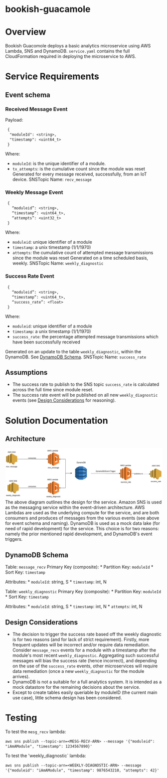 # bookish-guacamole

# Overview
Bookish Guacomole deploys a basic analytics microservice using AWS Lambda, SNS and DynamoDB. `service.yaml` contains the full CloudFormation required in deploying the microservice to AWS.

# Service Requirements

## Event schema

### Received Message Event
Payload: 
```
 {
  "moduleId": <string>,
  "timestamp": <uint64_t>
 }
```
Where: 
 * `moduleId`: is the unique identifier of a module. 
 * `tx_attempts`: is the cumulative count since the module was reset
Generated for every message received, successfully, from an IoT device. 
SNSTopic Name: `recv_message`

### Weekly Message Event 
```
 {
   “moduleid”: <string>,
   “timestamp”: <uint64_t>,
   “attempts”: <uint32_t>
 }
```
Where:
 * `moduleid`: unique identifier of a module
 * `timestamp`: a unix timestamp (1/1/1970)
 * `attempts`: the cumulative count of attempted message transmissions since the module was reset
Generated on a time scheduled basis, weekly. 
SNSTopic Name: `weekly_diagnostic`

### Success Rate Event
```
 {
   “moduleid”: <string>,
   “timestamp”: <uint64_t>,
   “success_rate”: <float>
 }
```
Where:
 * `moduleid`: unique identifier of a module
 * `timestamp`: a unix timestamp (1/1/1970)
 * `success_rate`: the percentage attempted message transmissions which have been successfully received

Generated on an update to the table `weekly_diagnostic`, within the DynamoDB. See [DynamoDB Schema](#dynamodb-schema).
SNSTopic Name: `success_rate`

## Assumptions 
  * The success rate to publish to the SNS topic `success_rate` is calculated across the full time since module reset. 
  * The success rate event will be published on all new `weekly_diagnostic` events (see [Design Considerations](#design-considerations) for reasoning).


# Solution Documentation
## Architecture
![Infrastructure Architecture](architecturediagram.png)
  The above diagram outlines the design for the service. Amazon SNS is used as the messaging service within the event-driven architecture. AWS Lambdas are used as the underlying compute for the service, and are both consumers and produces of messages from the various events (see above for event schema and naming). DynamoDB is used as a mock data lake (for need of rapid development) for the service. This choice is for two reasons: namely the prior mentioned rapid development, and DynamoDB's event triggers. 

## DynamoDB Schema 

Table: `message_recv`
  Primary Key (composite): 
    * Partition Key: `moduleId`
    * Sort Key: `timestamp`
  
  Attributes:
    * `moduleId`: string, S
    * `timestamp`: int, N

Table: `weekly_diagnostic`
   Primary Key (composite): 
    * Partition Key: `moduleId`
    * Sort Key: `timestamp`
  
  Attributes:
    * `moduleId`: string, S
    * `timestamp`: int, N
    * `attempts`: int, N


## Design Considerations
 * The decision to trigger the success rate based off the weekly diagnostic is for two reasons (and for lack of strict requirement). Firstly, more frequent updates will be incorrect and/or require data remediation. Consider `message_recv` events for a module with a timestamp after the module's most recent `weekly_diagnostic`. Aggregating such successful messages will bias the success rate (hence incorrect), and depending on the use of the `success_rate` events, other microservices will require data remediation (once a new `weekly_diagnostic` for the module arrives). 
 * DynamoDB is not a suitable for a full analytics system. It is intended as a mock datastore for the remaining decisions about the service. 
 * Except to create tables easily queriable by moduleID (the current main use case), little schema design has been considered.



# Testing 

To test the `mesg_recv` lambda: 
```
aws sns publish --topic-arn=<MESG-RECV-ARN> --message '{"moduleid": "iAmAModule", "timestamp": 1234567890}'
```

To test the 'weekly_diagnostic` lambda: 
```
aws sns publish --topic-arn=<WEEKLY-DIAGNOSTIC-ARN> --message '{"moduleid": "iAmAModule", "timestamp": 9876543210, "attempts": 42}'
```





